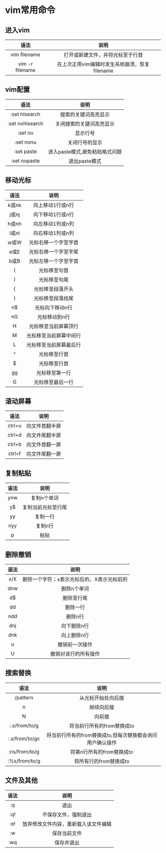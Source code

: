 # vim常用命令

## 进入vim

|      语法       |                     说明                      |
| :-------------: | :-------------------------------------------: |
|  vim filename   |       打开或新建文件，并将光标至于行首        |
| vim -r filename | 在上次正用vim编辑时发生系统崩溃，恢复filename |





## vim配置

|       语法       |              说明              |
| :--------------: | :----------------------------: |
|  :set  hlsearch  |      搜索的关键词高亮显示      |
| :set  nohlsearch |    关闭搜索的关键词高亮显示    |
|     :set nu      |            显示行号            |
|    :set nonu     |         关闭行号的显示         |
|    :set paste    | 进入paste模式,避免粘贴格式问题 |
|   :set nopaste   |         退出paste模式          |



## 移动光标

| 语法  |          说明          |
| :---: | :--------------------: |
| k或nk |    向上移动1行或n行    |
| j或nj |    向下移动1行或n行    |
| h或nh |    向左移动1列或n列    |
| l或nl |    向右移动1列或n列    |
| w或W  |  光标右移一个字至字首  |
| e或E  |  光标右移一个字至字尾  |
| b或B  |  光标左移一个字至字首  |
|   (   |      光标移至句首      |
|   )   |      光标移至句尾      |
|   {   |    光标移至段落开头    |
|   }   |    光标移至段落结尾    |
|  n$   |    光标向下移动n行     |
|  nG   |     光标移动到n行      |
|   H   |  光标移至当前屏幕顶行  |
|   M   | 光标移至当前屏幕中间行 |
|   L   | 光标移至当前屏幕最后行 |
|   ^   |      光标移至行首      |
|   $   |      光标移至行首      |
|  gg   |     光标移至第一行     |
|   G   |    光标移至最后一行    |



## 滚动屏幕

|  语法  |      说明      |
| :----: | :------------: |
| ctrl+u | 向文件首翻半屏 |
| ctrl+d | 向文件尾翻半屏 |
| ctrl+b | 向文件首翻一屏 |
| ctrl+f | 向文件尾翻一屏 |



## 复制粘贴

| 语法 |        说明        |
| :--: | :----------------: |
| ynw  |    复制n个单词     |
|  y$  | 复制当前光标至行尾 |
|  yy  |      复制一行      |
| nyy  |      复制n行       |
|  p   |        粘贴        |



## 删除撤销

| 语法 |                    说明                    |
| :--: | :----------------------------------------: |
| x/X  | 删除一个字符；x表示光标后的，X表示光标前的 |
| dnw  |                删除n个单词                 |
|  d$  |                 删除至行尾                 |
|  dd  |                  删除一行                  |
| ndd  |                  删除n行                   |
| dnj  |                向下删除n行                 |
| dnk  |                向上删除n行                 |
|  u   |               撤销前一次操作               |
|  U   |            撤销对该行的所有操作            |





## 搜索替换

|      语法      |                           说明                            |
| :------------: | :-------------------------------------------------------: |
|    /pattern    |                    从光标开始处向后搜                     |
|       n        |                        继续向后搜                         |
|       N        |                          向前搜                           |
| :.s/from/to/g  |                将当前行所有的from替换成to                 |
| :.s/from/to/gc | 将当前行所有的from替换成to,但每次替换都会询问用户确认操作 |
| :ns/from/to/g  |                 将第n行所有的from替换成to                 |
| :%s/from/to/g  |                  将所有行的from替换成to                   |



## 文件及其他

| 语法 |                 说明                 |
| :--: | :----------------------------------: |
|  :q  |                 退出                 |
| :q!  |         不保存文件，强制退出         |
| :e!  | 放弃修改文件内容，重新载入该文件编辑 |
|  :w  |             保存当前文件             |
| :wq  |              保存并退出              |


